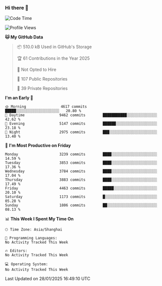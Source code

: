 ### Hi there 👋

<!--
**qbosen/qbosen** is a ✨ _special_ ✨ repository because its `README.md` (this file) appears on your GitHub profile.

Here are some ideas to get you started:

- 🔭 I’m currently working on ...
- 🌱 I’m currently learning ...
- 👯 I’m looking to collaborate on ...
- 🤔 I’m looking for help with ...
- 💬 Ask me about ...
- 📫 How to reach me: ...
- 😄 Pronouns: ...
- ⚡ Fun fact: ...
-->

<!--START_SECTION:waka-->
![Code Time](http://img.shields.io/badge/Code%20Time-2%2C111%20hrs%2036%20mins-blue)

![Profile Views](http://img.shields.io/badge/Profile%20Views-0-blue)

**🐱 My GitHub Data** 

> 📦 510.0 kB Used in GitHub's Storage 
 > 
> 🏆 61 Contributions in the Year 2025
 > 
> 🚫 Not Opted to Hire
 > 
> 📜 107 Public Repositories 
 > 
> 🔑 39 Private Repositories 
 > 
**I'm an Early 🐤** 

```text
🌞 Morning                4617 commits        █████░░░░░░░░░░░░░░░░░░░░   20.80 % 
🌆 Daytime                9462 commits        ███████████░░░░░░░░░░░░░░   42.62 % 
🌃 Evening                5147 commits        ██████░░░░░░░░░░░░░░░░░░░   23.18 % 
🌙 Night                  2975 commits        ███░░░░░░░░░░░░░░░░░░░░░░   13.40 % 
```
📅 **I'm Most Productive on Friday** 

```text
Monday                   3239 commits        ████░░░░░░░░░░░░░░░░░░░░░   14.59 % 
Tuesday                  3853 commits        ████░░░░░░░░░░░░░░░░░░░░░   17.36 % 
Wednesday                3784 commits        ████░░░░░░░░░░░░░░░░░░░░░   17.04 % 
Thursday                 3883 commits        ████░░░░░░░░░░░░░░░░░░░░░   17.49 % 
Friday                   4463 commits        █████░░░░░░░░░░░░░░░░░░░░   20.10 % 
Saturday                 1173 commits        █░░░░░░░░░░░░░░░░░░░░░░░░   05.28 % 
Sunday                   1806 commits        ██░░░░░░░░░░░░░░░░░░░░░░░   08.13 % 
```


📊 **This Week I Spent My Time On** 

```text
🕑︎ Time Zone: Asia/Shanghai

💬 Programming Languages: 
No Activity Tracked This Week

🔥 Editors: 
No Activity Tracked This Week

💻 Operating System: 
No Activity Tracked This Week
```


 Last Updated on 28/01/2025 16:49:10 UTC
<!--END_SECTION:waka-->
